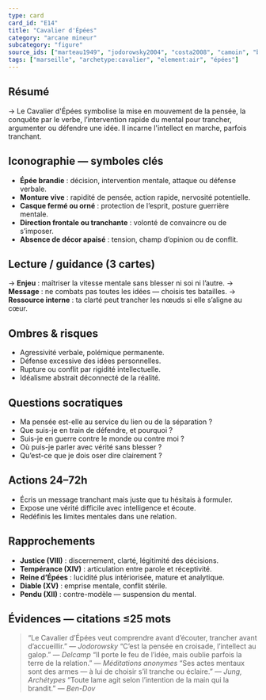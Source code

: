 ```yaml
---
type: card
card_id: "E14"
title: "Cavalier d'Épées"
category: "arcane mineur"
subcategory: "figure"
source_ids: ["marteau1949", "jodorowsky2004", "costa2008", "camoin", "bendov2011", "delcamp", "nadolny2018", "jung", "meditations_anonymes", "nichols"]
tags: ["marseille", "archetype:cavalier", "element:air", "épées"]
---
```


## Résumé
→ Le Cavalier d'Épées symbolise la mise en mouvement de la pensée, la conquête par le verbe, l’intervention rapide du mental pour trancher, argumenter ou défendre une idée. Il incarne l'intellect en marche, parfois tranchant.

## Iconographie — symboles clés
- **Épée brandie** : décision, intervention mentale, attaque ou défense verbale.
- **Monture vive** : rapidité de pensée, action rapide, nervosité potentielle.
- **Casque fermé ou orné** : protection de l’esprit, posture guerrière mentale.
- **Direction frontale ou tranchante** : volonté de convaincre ou de s’imposer.
- **Absence de décor apaisé** : tension, champ d’opinion ou de conflit.

## Lecture / guidance (3 cartes)
→ **Enjeu** : maîtriser la vitesse mentale sans blesser ni soi ni l’autre.
→ **Message** : ne combats pas toutes les idées — choisis tes batailles.
→ **Ressource interne** : ta clarté peut trancher les nœuds si elle s’aligne au cœur.

## Ombres & risques
- Agressivité verbale, polémique permanente.
- Défense excessive des idées personnelles.
- Rupture ou conflit par rigidité intellectuelle.
- Idéalisme abstrait déconnecté de la réalité.

## Questions socratiques
- Ma pensée est-elle au service du lien ou de la séparation ?
- Que suis-je en train de défendre, et pourquoi ?
- Suis-je en guerre contre le monde ou contre moi ?
- Où puis-je parler avec vérité sans blesser ?
- Qu’est-ce que je dois oser dire clairement ?

## Actions 24–72h
- Écris un message tranchant mais juste que tu hésitais à formuler.
- Expose une vérité difficile avec intelligence et écoute.
- Redéfinis les limites mentales dans une relation.

## Rapprochements
- **Justice (VIII)** : discernement, clarté, légitimité des décisions.
- **Tempérance (XIV)** : articulation entre parole et réceptivité.
- **Reine d’Épées** : lucidité plus intériorisée, mature et analytique.
- **Diable (XV)** : emprise mentale, conflit stérile.
- **Pendu (XII)** : contre-modèle — suspension du mental.

## Évidences — citations ≤25 mots
> “Le Cavalier d’Épées veut comprendre avant d’écouter, trancher avant d’accueillir.” — *Jodorowsky*
> “C’est la pensée en croisade, l’intellect au galop.” — *Delcamp*
> “Il porte le feu de l’idée, mais oublie parfois la terre de la relation.” — *Méditations anonymes*
> “Ses actes mentaux sont des armes — à lui de choisir s’il tranche ou éclaire.” — *Jung, Archétypes*
> “Toute lame agit selon l’intention de la main qui la brandit.” — *Ben-Dov*

